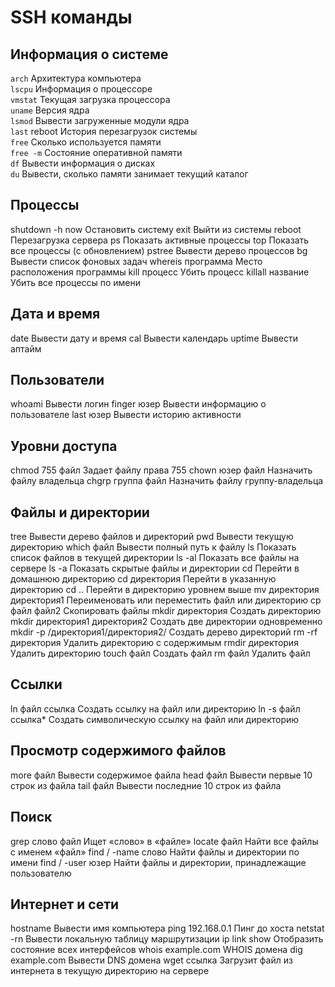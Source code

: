 # SSH команды

## Информация о системе

`arch` Архитектура компьютера\
`lscpu`	Информация о процессоре\
`vmstat`	Текущая загрузка процессора\
`uname`	Версия ядра\
`lsmod`	Вывести загруженные модули ядра\
`last` reboot	История перезагрузок системы\
`free`	Сколько используется памяти\
`free -m`	Состояние оперативной памяти\
`df`	Вывести информация о дисках\
`du`	Вывести, сколько памяти занимает текущий каталог

## Процессы

shutdown -h now	Остановить систему
exit	Выйти из системы
reboot	Перезагрузка сервера
ps	Показать активные процессы
top	Показать все процессы (с обновлением)
pstree	Вывести дерево процессов
bg	Вывести список фоновых задач
whereis программа	Место расположения программы
kill процесс	Убить процесс
killall название	Убить все процессы по имени

## Дата и время

date	Вывести дату и время
cal	Вывести календарь
uptime	Вывести аптайм

## Пользователи

whoami	Вывести логин
finger юзер	Вывести информацию о пользователе
last юзер	Вывести историю активности

## Уровни доступа

chmod 755 файл	Задает файлу права 755
chown юзер файл	Назначить файлу владельца
chgrp группа файл	Назначить файлу группу-владельца

## Файлы и директории

tree	Вывести дерево файлов и директорий
pwd	Вывести текущую директорию
which файл	Вывести полный путь к файлу
ls	Показать список файлов в текущей директории
ls -al	Показать все файлы на сервере
ls -a	Показать скрытые файлы и директории
cd	Перейти в домашнюю директорию
cd директория	Перейти в указанную директорию
cd ..	Перейти в директорию уровнем выше
mv директория директория1	Переименовать или переместить файл или директорию
cp файл файл2	Скопировать файлы
mkdir директория	Создать директорию
mkdir директория1 директория2	Создать две директории одновременно
mkdir -p /директория1/директория2/	Создать дерево директорий
rm -rf директория	Удалить директорию с содержимым
rmdir директория	Удалить директорию
touch файл	Создать файл
rm файл	Удалить файл

## Ссылки

ln файл ссылка	Создать ссылку на файл или директорию
ln -s файл ссылка*	Создать символическую ссылку на файл или директорию

## Просмотр содержимого файлов

more файл	Вывести содержимое файла
head файл	Вывести первые 10 строк из файла
tail файл	Вывести последние 10 строк из файла

## Поиск

grep слово файл	Ищет «слово» в «файле»
locate файл	Найти все файлы с именем «файл»
find / -name слово	Найти файлы и директории по имени
find / -user юзер	Найти файлы и директории, принадлежащие пользователю

## Интернет и сети

hostname	Вывести имя компьютера
ping 192.168.0.1	Пинг до хоста
netstat -rn	Вывести локальную таблицу маршрутизации
ip link show	Отобразить состояние всех интерфейсов
whois example.com	WHOIS домена
dig example.com	Вывести DNS домена
wget ссылка	Загрузит файл из интернета в текущую директорию на сервере

